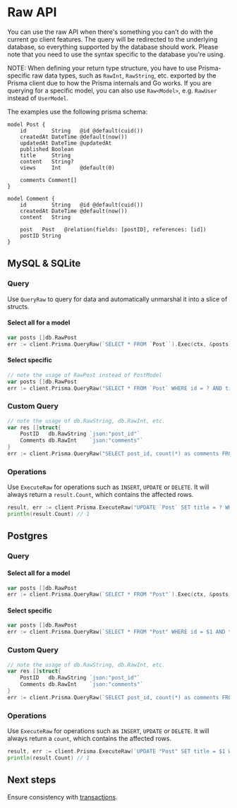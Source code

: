 # Raw API

You can use the raw API when there's something you can't do with the current go client features. The query will be
redirected to the underlying database, so everything supported by the database should work. Please note that you need to
use the syntax specific to the database you're using.

NOTE: When defining your return type structure, you have to use Prisma-specific raw data types,
such as `RawInt`, `RawString`, etc. exported by the Prisma client due to how the Prisma internals
and Go works. If you are querying for a specific model, you can also use `Raw<Model>`, e.g. `RawUser`
instead of `UserModel`.

The examples use the following prisma schema:

```prisma
model Post {
    id        String   @id @default(cuid())
    createdAt DateTime @default(now())
    updatedAt DateTime @updatedAt
    published Boolean
    title     String
    content   String?
    views     Int      @default(0)

    comments Comment[]
}

model Comment {
    id        String   @id @default(cuid())
    createdAt DateTime @default(now())
    content   String

    post   Post   @relation(fields: [postID], references: [id])
    postID String
}
```

## MySQL & SQLite

### Query

Use `QueryRaw` to query for data and automatically unmarshal it into a slice of structs.

#### Select all for a model

```go
var posts []db.RawPost
err := client.Prisma.QueryRaw(`SELECT * FROM `Post``).Exec(ctx, &posts)
```

#### Select specific

```go
// note the usage of RawPost instead of PostModel
var posts []db.RawPost
err := client.Prisma.QueryRaw("SELECT * FROM `Post` WHERE id = ? AND title = ?", "123abc", "my post").Exec(ctx, &posts)
```

### Custom Query

```go
// note the usage of db.RawString, db.RawInt, etc.
var res []struct{
	PostID   db.RawString `json:"post_id"`
	Comments db.RawInt    `json:"comments"`
}
err := client.Prisma.QueryRaw("SELECT post_id, count(*) as comments FROM `Comment` GROUP BY post_id").Exec(ctx, &res)
```

### Operations

Use `ExecuteRaw` for operations such as `INSERT`, `UPDATE` or `DELETE`. It will always return a `result.Count`, which contains the affected rows.

```go
result, err := client.Prisma.ExecuteRaw("UPDATE `Post` SET title = ? WHERE id = ?", "my post", "123").Exec(ctx)
println(result.Count) // 1
```

## Postgres

### Query

#### Select all for a model

```go
var posts []db.RawPost
err := client.Prisma.QueryRaw(`SELECT * FROM "Post"`).Exec(ctx, &posts)
```

#### Select specific

```go
var posts []db.RawPost
err := client.Prisma.QueryRaw(`SELECT * FROM "Post" WHERE id = $1 AND title = $2`, "id2", "title2").Exec(ctx, &posts)
```

### Custom Query

```go
// note the usage of db.RawString, db.RawInt, etc.
var res []struct{
	PostID   db.RawString `json:"post_id"`
	Comments db.RawInt    `json:"comments"`
}
err := client.Prisma.QueryRaw(`SELECT post_id, count(*) as comments FROM "Comment" GROUP BY post_id`).Exec(ctx, &res)
```

### Operations

Use `ExecuteRaw` for operations such as `INSERT`, `UPDATE` or `DELETE`. It will always return a `count`, which contains the affected rows.

```go
result, err := client.Prisma.ExecuteRaw(`UPDATE "Post" SET title = $1 WHERE id = $2`, "my post", "123").Exec(ctx)
println(result.Count) // 1
```

## Next steps

Ensure consistency with [transactions](14-transactions.md).
